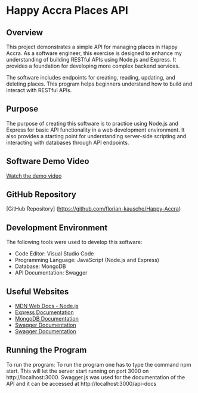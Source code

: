 # Happy Accra Places API

## Overview
This project demonstrates a simple API for managing places in Happy Accra. As a software engineer, this exercise is designed to enhance my understanding of building RESTful APIs using Node.js and Express. It provides a foundation for developing more complex backend services.

The software includes endpoints for creating, reading, updating, and deleting places. This program helps beginners understand how to build and interact with RESTful APIs.

## Purpose
The purpose of creating this software is to practice using Node.js and Express for basic API functionality in a web development environment. It also provides a starting point for understanding server-side scripting and interacting with databases through API endpoints.

## Software Demo Video
[Watch the demo video](https://link-to-your-video.com)

## GitHub Repository
[GitHub Repository] (https://github.com/florian-kausche/Happy-Accra)

## Development Environment
The following tools were used to develop this software:
- Code Editor: Visual Studio Code
- Programming Language: JavaScript (Node.js and Express)
- Database: MongoDB
- API Documentation: Swagger

## Useful Websites
- [MDN Web Docs - Node.js](https://developer.mozilla.org/en-US/docs/Learn/Server-side/Node_server_without_framework)
- [Express Documentation](https://expressjs.com/)
- [MongoDB Documentation](https://docs.mongodb.com/)
- [Swagger Documentation](https://swagger.io/docs/)
- [Swagger Documentation](http://render.com/docs)

## Running the Program
To run the program:
To run the program one has to type the command npm start. This will let the server start running on port 3000 on http://localhost:3000. Swagger.js was used for the documentation of the API and it can be accessed at http://localhost:3000/api-docs